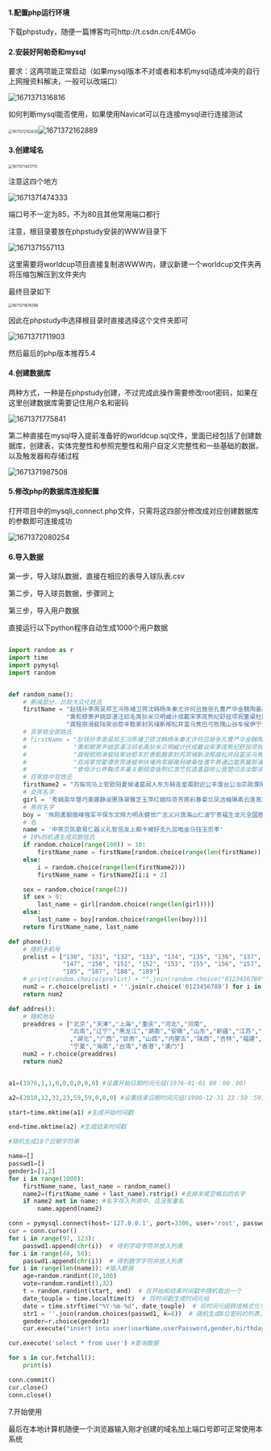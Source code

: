 #### 1.配置php运行环境

下载phpstudy，随便一篇博客均可http://t.csdn.cn/E4MGo

#### 2.安装好阿帕奇和mysql

要求：这两项能正常启动（如果mysql版本不对或者和本机mysql造成冲突的自行上网搜资料解决，一般可以改端口）

![1671371316816](C:\Users\86159\AppData\Roaming\Typora\typora-user-images\1671371316816.png)

如何判断mysql能否使用，如果使用Navicat可以在连接mysql进行连接测试

<img src="C:\Users\86159\AppData\Roaming\Typora\typora-user-images\1671372152630.png" alt="1671372152630" style="zoom:50%;" />![1671372162889](C:\Users\86159\AppData\Roaming\Typora\typora-user-images\1671372162889.png)



#### 3.创建域名

<img src="C:\Users\86159\AppData\Roaming\Typora\typora-user-images\1671371421770.png" alt="1671371421770" style="zoom:50%;" />

注意这四个地方

![1671371474333](C:\Users\86159\AppData\Roaming\Typora\typora-user-images\1671371474333.png)

端口号不一定为85，不为80且其他常用端口都行

注意，根目录要放在phpstudy安装的WWW目录下

![1671371557113](C:\Users\86159\AppData\Roaming\Typora\typora-user-images\1671371557113.png)

这里需要将worldcup项目直接复制进WWW内，建议新建一个worldcup文件夹再将压缩包解压到文件夹内

最终目录如下

<img src="C:\Users\86159\AppData\Roaming\Typora\typora-user-images\1671371678399.png" alt="1671371678399" style="zoom:50%;" />

因此在phpstudy中选择根目录时直接选择这个文件夹即可

![1671371711903](C:\Users\86159\AppData\Roaming\Typora\typora-user-images\1671371711903.png)

然后最后的php版本推荐5.4



#### 4.创建数据库

两种方式，一种是在phpstudy创建，不过完成此操作需要修改root密码，如果在这里创建数据库需要记住用户名和密码

![1671371775841](C:\Users\86159\AppData\Roaming\Typora\typora-user-images\1671371775841.png)

第二种直接在mysql导入提前准备好的worldcup.sql文件，里面已经包括了创建数据库，创建表，实体完整性和参照完整性和用户自定义完整性和一些基础的数据，以及触发器和存储过程

![1671371987508](C:\Users\86159\AppData\Roaming\Typora\typora-user-images\1671371987508.png)



#### 5.修改php的数据库连接配置

打开项目中的mysqli_connect.php文件，只需将这四部分修改成对应创建数据库的参数即可连接成功

![1671372080254](C:\Users\86159\AppData\Roaming\Typora\typora-user-images\1671372080254.png)

#### 6.导入数据

第一步，导入球队数据，直接在相应的表导入球队表.csv

第二步，导入球员数据，步骤同上

第三步，导入用户数据

直接运行以下python程序自动生成1000个用户数据

```python

import random as r
import time
import pymysql
import random


def random_name():
    # 删减部分，比较大众化姓氏
    firstName = "赵钱孙李周吴郑王冯陈褚卫蒋沈韩杨朱秦尤许何吕施张孔曹严华金魏陶姜戚谢邹喻水云苏潘葛奚范彭郎鲁韦昌马苗凤花方俞任袁柳鲍史唐费岑薛雷贺倪汤滕殷罗毕郝邬安常乐于时傅卞齐康伍余元卜顾孟平" \
                "黄和穆萧尹姚邵湛汪祁毛禹狄米贝明臧计成戴宋茅庞熊纪舒屈项祝董粱杜阮席季麻强贾路娄危江童颜郭梅盛林刁钟徐邱骆高夏蔡田胡凌霍万柯卢莫房缪干解应宗丁宣邓郁单杭洪包诸左石崔吉" \
                "龚程邢滑裴陆荣翁荀羊甄家封芮储靳邴松井富乌焦巴弓牧隗山谷车侯伊宁仇祖武符刘景詹束龙叶幸司韶黎乔苍双闻莘劳逄姬冉宰桂牛寿通边燕冀尚农温庄晏瞿茹习鱼容向古戈终居衡步都耿满弘国文东殴沃曾关红游盖益桓公晋楚闫"
    # 百家姓全部姓氏
    # firstName = "赵钱孙李周吴郑王冯陈褚卫蒋沈韩杨朱秦尤许何吕施张孔曹严华金魏陶姜戚谢邹喻柏水窦章云苏潘葛奚范彭郎鲁韦昌马苗凤花方俞任袁柳酆鲍史唐费廉岑薛雷贺倪汤滕殷罗毕郝邬安常乐于时傅皮卞齐康伍余元卜顾孟平" \
    #             "黄和穆萧尹姚邵湛汪祁毛禹狄米贝明臧计伏成戴谈宋茅庞熊纪舒屈项祝董粱杜阮蓝闵席季麻强贾路娄危江童颜郭梅盛林刁钟徐邱骆高夏蔡田樊胡凌霍虞万支柯昝管卢莫经房裘缪干解应宗丁宣贲邓郁单杭洪包诸左石崔吉钮" \
    #             "龚程嵇邢滑裴陆荣翁荀羊於惠甄麴家封芮羿储靳汲邴糜松井段富巫乌焦巴弓牧隗山谷车侯宓蓬全郗班仰秋仲伊宫宁仇栾暴甘钭厉戎祖武符刘景詹束龙叶幸司韶郜黎蓟薄印宿白怀蒲邰从鄂索咸籍赖卓蔺屠蒙池乔阴欎胥能苍" \
    #             "双闻莘党翟谭贡劳逄姬申扶堵冉宰郦雍舄璩桑桂濮牛寿通边扈燕冀郏浦尚农温别庄晏柴瞿阎充慕连茹习宦艾鱼容向古易慎戈廖庾终暨居衡步都耿满弘匡国文寇广禄阙东殴殳沃利蔚越夔隆师巩厍聂晁勾敖融冷訾辛阚那简饶空" \
    #             "曾毋沙乜养鞠须丰巢关蒯相查後荆红游竺权逯盖益桓公晋楚闫法汝鄢涂钦归海帅缑亢况后有琴梁丘左丘商牟佘佴伯赏南宫墨哈谯笪年爱阳佟言福百家姓终"
    # 百家姓中双姓氏
    firstName2 = "万俟司马上官欧阳夏侯诸葛闻人东方赫连皇甫尉迟公羊澹台公冶宗政濮阳淳于单于太叔申屠公孙仲孙轩辕令狐钟离宇文长孙慕容鲜于闾丘司徒司空亓官司寇仉督子颛孙端木巫马公西漆雕乐正壤驷公良拓跋夹谷宰父谷梁段干百里东郭南门呼延羊舌微生梁丘左丘东门西门南宫南宫"
    # 女孩名字
    girl = '秀娟英华慧巧美娜静淑惠珠翠雅芝玉萍红娥玲芬芳燕彩春菊兰凤洁梅琳素云莲真环雪荣爱妹霞香月莺媛艳瑞凡佳嘉琼勤珍贞莉桂娣叶璧璐娅琦晶妍茜秋珊莎锦黛青倩婷姣婉娴瑾颖露瑶怡婵雁蓓纨仪荷丹蓉眉君琴蕊薇菁梦岚苑婕馨瑗琰韵融园艺咏卿聪澜纯毓悦昭冰爽琬茗羽希宁欣飘育滢馥筠柔竹霭凝晓欢霄枫芸菲寒伊亚宜可姬舒影荔枝思丽'
    # 男孩名字
    boy = '伟刚勇毅俊峰强军平保东文辉力明永健世广志义兴良海山仁波宁贵福生龙元全国胜学祥才发武新利清飞彬富顺信子杰涛昌成康星光天达安岩中茂进林有坚和彪博诚先敬震振壮会思群豪心邦承乐绍功松善厚庆磊民友裕河哲江超浩亮政谦亨奇固之轮翰朗伯宏言若鸣朋斌梁栋维启克伦翔旭鹏泽晨辰士以建家致树炎德行时泰盛雄琛钧冠策腾楠榕风航弘'
    # 名
    name = '中笑贝凯歌易仁器义礼智信友上都卡被好无九加电金马钰玉忠孝'
    # 10%的机遇生成双数姓氏
    if random.choice(range(100)) > 10:
        firstName_name = firstName[random.choice(range(len(firstName)))]
    else:
        i = random.choice(range(len(firstName2)))
        firstName_name = firstName2[i:i + 2]

    sex = random.choice(range(2))
    if sex > 0:
        last_name = girl[random.choice(range(len(girl)))]
    else:
        last_name = boy[random.choice(range(len(boy)))]
    return firstName_name, last_name

def phone():
    # 随机手机号
    prelist = ["130", "131", "132", "133", "134", "135", "136", "137", "138", "139",
               "147", "150", "151", "152", "153", "155", "156", "157", "158", "159",
               "185", "187", "188", "189"]
    # print(random.choice(prelist) + "".join(random.choice("0123456789") for i in range(8)))
    num2 = r.choice(prelist) + ''.join(r.choice('0123456789') for i in range(8))
    return num2

def addres():
    # 随机地址
    preaddres = ["北京","天津","上海","重庆","河北","河南",
                 "云南","辽宁","黑龙江","湖南","安徽","山东","新疆","江苏","浙江","江西"
                 ,"湖北","广西","甘肃","山西","内蒙古","陕西","吉林","福建","贵州","广东","青海","西藏","四川",
                 "宁夏","海南","台湾","香港","澳门"]
    num2 = r.choice(preaddres)
    return num2


a1=(1976,1,1,0,0,0,0,0,0) #设置开始日期时间元组(1976-01-01 00：00：00)

a2=(2010,12,31,23,59,59,0,0,0) #设置结束日期时间元组(1990-12-31 23：59：59)

start=time.mktime(a1) #生成开始时间戳

end=time.mktime(a2) #生成结束时间戳

#随机生成10个日期字符串

name=[]
passwd1=[]
gender1=[1,2]
for i in range(1000):
    firstName_name, last_name = random_name()
    name2=(firstName_name + last_name).rstrip() #去掉末尾空格后的名字
    if name2 not in name: #名字存入列表中，且没有重名
        name.append(name2)

conn = pymysql.connect(host='127.0.0.1', port=3306, user='root', passwd='123456',db='worldcup')
cur = conn.cursor()
for i in range(97, 123):
    passwd1.append(chr(i))  # 得到字母字符并放入列表
for i in range(48, 58):
    passwd1.append(chr(i))  # 得到数字字符并放入列表
for i in range(len(name)): #插入数据
    age=random.randint(10,100)
    vote=random.randint(1,32)
    t = random.randint(start, end)  # 在开始和结束时间戳中随机取出一个
    date_touple = time.localtime(t)  # 将时间戳生成时间元组
    date = time.strftime("%Y-%m-%d", date_touple)  # 将时间元组转成格式化字符串(1976-05-21)
    str1 = ''.join(random.choices(passwd1, k=8))  # 随机生成8位密码的列表，并将其转换成字符串的形式
    gender=r.choice(gender1)
    cur.execute("insert into user(userName,userPassword,gender,birthday,age,voteTeam,phone,address) values(%s,%s,%s,%s,%s,%s,%s,%s)",(name[i],str1,gender,date,age,vote,phone(),addres()))#注意用法

cur.execute('select * from user') #查询数据

for s in cur.fetchall():
    print(s)

conn.commit()
cur.close()
conn.close()
```



7.开始使用

最后在本地计算机随便一个浏览器输入刚才创建的域名加上端口号即可正常使用本系统